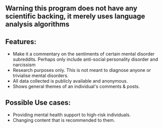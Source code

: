 
**Warning this program does not have any scientific backing, it merely uses language analysis algorithms**
-
Features:
- 
- Make it a commentary on the sentiments of certain mental disorder subreddits. Perhaps only include anti-social personality disorder and narcissism
- Research purposes only. This is not meant to diagnose anyone or trivialise mental disorders.
- All data collected is publicly available and anonymous.
- Shows general themes of an individual's comments & posts.



Possible Use cases:
- 
- Providing mental health support to high-risk individuals.
- Changing content that is recommended to them.